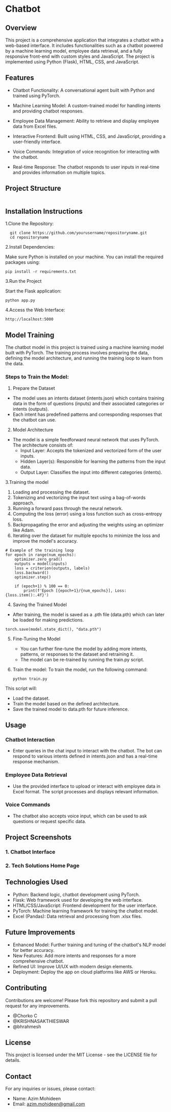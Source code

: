 # Chatbot

## Overview
This project is a comprehensive application that integrates a chatbot with a web-based interface. It includes functionalities such as a chatbot powered by a machine learning model, employee data retrieval, and a fully responsive front-end with custom styles and JavaScript. The project is implemented using Python (Flask), HTML, CSS, and JavaScript.

## Features
- Chatbot Functionality: A conversational agent built with Python and trained using PyTorch.

- Machine Learning Model: A custom-trained model for handling intents and providing chatbot responses.

- Employee Data Management: Ability to retrieve and display employee data from Excel files.

- Interactive Frontend: Built using HTML, CSS, and JavaScript, providing a user-friendly interface.

- Voice Commands: Integration of voice recognition for interacting with the chatbot.

- Real-time Response: The chatbot responds to user inputs in real-time and provides information on multiple topics.

## Project Structure


```

```
## Installation Instructions
1.Clone the Repository:
```
  git clone https://github.com/yourusername/repositoryname.git
  cd repositoryname
```
2.Install Dependencies:

Make sure Python is installed on your machine. You can install the required packages using:
```
pip install -r requirements.txt
```
3.Run the Project

Start the Flask application:
```
python app.py
```
4.Access the Web Interface:
```
http://localhost:5000
```
## Model Training

The chatbot model in this project is trained using a machine learning model built with PyTorch. The training process involves preparing the data, defining the model architecture, and running the training loop to learn from the data.

### Steps to Train the Model:
1. Prepare the Dataset
- The model uses an intents dataset (intents.json) which contains training data in the form of questions (inputs) and their associated categories or intents (outputs).
- Each intent has predefined patterns and corresponding responses that the chatbot can use.

2. Model Architecture
  - The model is a simple feedforward neural network that uses PyTorch. The architecture consists of:
       - Input Layer: Accepts the tokenized and vectorized form of the user inputs.
       - Hidden Layer(s): Responsible for learning the patterns from the input data.
       - Output Layer: Classifies the input into different categories (intents).

3.Training the model 

1. Loading and processing the dataset.
2. Tokenizing and vectorizing the input text using a bag-of-words approach.
3. Running a forward pass through the neural network.
4. Computing the loss (error) using a loss function such as cross-entropy loss.
5. Backpropagating the error and adjusting the weights using an optimizer like Adam.
6. Iterating over the dataset for multiple epochs to minimize the loss and improve the model's accuracy.

```
# Example of the training loop
for epoch in range(num_epochs):
    optimizer.zero_grad()
    outputs = model(inputs)
    loss = criterion(outputs, labels)
    loss.backward()
    optimizer.step()

    if (epoch+1) % 100 == 0:
        print(f'Epoch [{epoch+1}/{num_epochs}], Loss: {loss.item():.4f}')
```
4. Saving the Trained Model
 - After training, the model is saved as a .pth file (data.pth) which can later be loaded for making predictions.
```
torch.save(model.state_dict(), "data.pth")
```
5. Fine-Tuning the Model
   - You can further fine-tune the model by adding more intents, patterns, or responses to the dataset and retraining it.
   - The model can be re-trained by running the train.py script.

6. Train the model:
   To train the model, run the following command:
   ```
   python train.py
   ```
This script will:
- Load the dataset.
- Train the model based on the defined architecture.
- Save the trained model to data.pth for future inference.
## Usage
### Chatbot Interaction
- Enter queries in the chat input to interact with the chatbot. The bot can respond to various intents defined in intents.json and has a real-time response mechanism.
  
### Employee Data Retrieval
- Use the provided interface to upload or interact with employee data in Excel format. The script processes and displays relevant information.

### Voice Commands
- The chatbot also accepts voice input, which can be used to ask questions or request specific data.

## Project Screenshots
###  1. Chatbot Interface

### 2. Tech Solutions Home Page

## Technologies Used

- Python: Backend logic, chatbot development using PyTorch.
- Flask: Web framework used for developing the web interface.
- HTML/CSS/JavaScript: Frontend development for the user interface.
- PyTorch: Machine learning framework for training the chatbot model.
- Excel (Pandas): Data retrieval and processing from .xlsx files.

## Future Improvements

- Enhanced Model: Further training and tuning of the chatbot's NLP model for better accuracy.
- New Features: Add more intents and responses for a more comprehensive chatbot.
- Refined UI: Improve UI/UX with modern design elements.
- Deployment: Deploy the app on cloud platforms like AWS or Heroku.

## Contributing
Contributions are welcome! Please fork this repository and submit a pull request for any improvements.
- @Chorko C
- @KRISHNASAKTHIESWAR
- @bhrahmesh
## License

This project is licensed under the MIT License - see the LICENSE file for details.

## Contact

For any inquiries or issues, please contact:
- Name: Azim Mohideen
- Email: azim.mohideen@gmail.com




